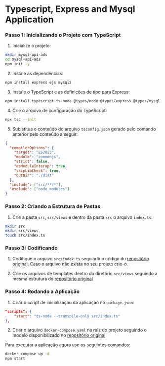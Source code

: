 # Typescript, Express and Mysql Application

### Passo 1: Inicializando o Projeto com TypeScript

1.	Inicialize o projeto:
```bash
mkdir mysql-api-ads
cd mysql-api-ads
npm init -y
```

2.	Instale as dependências:
```bash
npm install express ejs mysql2
```

3.	Instale o TypeScript e as definições de tipo para Express:
```bash
npm install typescript ts-node @types/node @types/express @types/mysql --save-dev
```

4.	Crie o arquivo de configuração do TypeScript:
```bash
npx tsc --init
```

5.	Subistitua o conteúdo do arquivo `tsconfig.json` gerado pelo comando anterior pelo conteúdo a seguir:
```json
{
  "compilerOptions": {
    "target": "ES2023",
    "module": "commonjs",
    "strict": false,
    "esModuleInterop": true,
    "skipLibCheck": true,
    "outDir": "./dist"
  },
  "include": ["src/**/*"],
  "exclude": ["node_modules"]
}
```

### Passo 2: Criando a Estrutura de Pastas

1.	Crie a pasta `src`, `src/views` e dentro da pasta `src` o arquivo `index.ts`:
```bash
mkdir src
mkdir src/views
touch src/index.ts
```

### Passo 3: Codificando

1. Codifique o arquivo `src/index.ts` seguindo o código do [repositório original](https://github.com/rafael-labegalini/mysql-api-adsb/blob/main/src/index.ts). Caso o arquivo não exista no seu projeto crie-o.

2. Crie os arquivos de templates dentro do diretório `src/views` seguindo a mesma estrutura do [repositório original](https://github.com/rafael-labegalini/mysql-api-adsb/tree/main/src/views)

### Passo 4: Rodando a Aplicação
1.	Criar o script de inicialização da aplicação no `package.json`:
```json
"scripts": {
    "start": "ts-node --transpile-only src/index.ts"
},
```

2. Criar o arquivo `docker-compose.yaml` na raiz do projeto seguindo o modelo disponibilizado no [repositório original](https://github.com/rafael-labegalini/mysql-api-adsb/blob/main/docker-compose.yaml)

Para executar a aplicação agora use os seguintes comandos:
```bash
docker compose up -d
npm start
```
